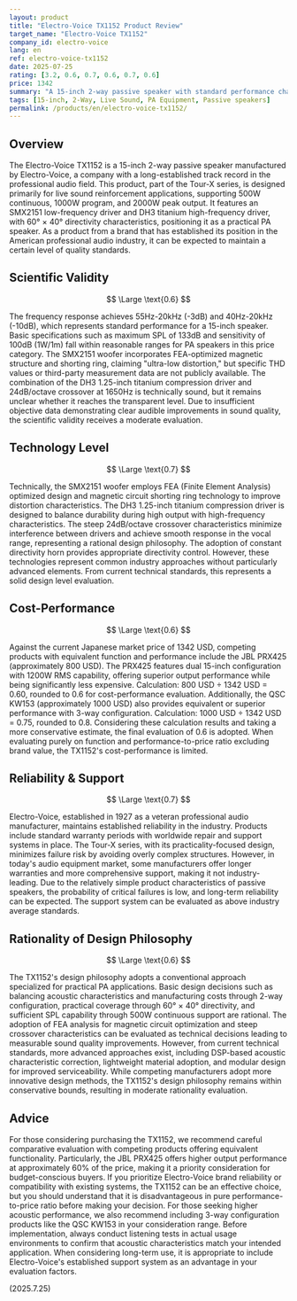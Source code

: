 ```yaml
---
layout: product
title: "Electro-Voice TX1152 Product Review"
target_name: "Electro-Voice TX1152"
company_id: electro-voice
lang: en
ref: electro-voice-tx1152
date: 2025-07-25
rating: [3.2, 0.6, 0.7, 0.6, 0.7, 0.6]
price: 1342
summary: "A 15-inch 2-way passive speaker with standard performance characteristics, but moderate cost-performance evaluation when compared to competing products"
tags: [15-inch, 2-Way, Live Sound, PA Equipment, Passive speakers]
permalink: /products/en/electro-voice-tx1152/
---
```

## Overview

The Electro-Voice TX1152 is a 15-inch 2-way passive speaker manufactured by Electro-Voice, a company with a long-established track record in the professional audio field. This product, part of the Tour-X series, is designed primarily for live sound reinforcement applications, supporting 500W continuous, 1000W program, and 2000W peak output. It features an SMX2151 low-frequency driver and DH3 titanium high-frequency driver, with 60° × 40° directivity characteristics, positioning it as a practical PA speaker. As a product from a brand that has established its position in the American professional audio industry, it can be expected to maintain a certain level of quality standards.

## Scientific Validity

$$ \Large \text{0.6} $$

The frequency response achieves 55Hz-20kHz (-3dB) and 40Hz-20kHz (-10dB), which represents standard performance for a 15-inch speaker. Basic specifications such as maximum SPL of 133dB and sensitivity of 100dB (1W/1m) fall within reasonable ranges for PA speakers in this price category. The SMX2151 woofer incorporates FEA-optimized magnetic structure and shorting ring, claiming "ultra-low distortion," but specific THD values or third-party measurement data are not publicly available. The combination of the DH3 1.25-inch titanium compression driver and 24dB/octave crossover at 1650Hz is technically sound, but it remains unclear whether it reaches the transparent level. Due to insufficient objective data demonstrating clear audible improvements in sound quality, the scientific validity receives a moderate evaluation.

## Technology Level

$$ \Large \text{0.7} $$

Technically, the SMX2151 woofer employs FEA (Finite Element Analysis) optimized design and magnetic circuit shorting ring technology to improve distortion characteristics. The DH3 1.25-inch titanium compression driver is designed to balance durability during high output with high-frequency characteristics. The steep 24dB/octave crossover characteristics minimize interference between drivers and achieve smooth response in the vocal range, representing a rational design philosophy. The adoption of constant directivity horn provides appropriate directivity control. However, these technologies represent common industry approaches without particularly advanced elements. From current technical standards, this represents a solid design level evaluation.

## Cost-Performance

$$ \Large \text{0.6} $$

Against the current Japanese market price of 1342 USD, competing products with equivalent function and performance include the JBL PRX425 (approximately 800 USD). The PRX425 features dual 15-inch configuration with 1200W RMS capability, offering superior output performance while being significantly less expensive. Calculation: 800 USD ÷ 1342 USD = 0.60, rounded to 0.6 for cost-performance evaluation. Additionally, the QSC KW153 (approximately 1000 USD) also provides equivalent or superior performance with 3-way configuration. Calculation: 1000 USD ÷ 1342 USD = 0.75, rounded to 0.8. Considering these calculation results and taking a more conservative estimate, the final evaluation of 0.6 is adopted. When evaluating purely on function and performance-to-price ratio excluding brand value, the TX1152's cost-performance is limited.

## Reliability & Support

$$ \Large \text{0.7} $$

Electro-Voice, established in 1927 as a veteran professional audio manufacturer, maintains established reliability in the industry. Products include standard warranty periods with worldwide repair and support systems in place. The Tour-X series, with its practicality-focused design, minimizes failure risk by avoiding overly complex structures. However, in today's audio equipment market, some manufacturers offer longer warranties and more comprehensive support, making it not industry-leading. Due to the relatively simple product characteristics of passive speakers, the probability of critical failures is low, and long-term reliability can be expected. The support system can be evaluated as above industry average standards.

## Rationality of Design Philosophy

$$ \Large \text{0.6} $$

The TX1152's design philosophy adopts a conventional approach specialized for practical PA applications. Basic design decisions such as balancing acoustic characteristics and manufacturing costs through 2-way configuration, practical coverage through 60° × 40° directivity, and sufficient SPL capability through 500W continuous support are rational. The adoption of FEA analysis for magnetic circuit optimization and steep crossover characteristics can be evaluated as technical decisions leading to measurable sound quality improvements. However, from current technical standards, more advanced approaches exist, including DSP-based acoustic characteristic correction, lightweight material adoption, and modular design for improved serviceability. While competing manufacturers adopt more innovative design methods, the TX1152's design philosophy remains within conservative bounds, resulting in moderate rationality evaluation.

## Advice

For those considering purchasing the TX1152, we recommend careful comparative evaluation with competing products offering equivalent functionality. Particularly, the JBL PRX425 offers higher output performance at approximately 60% of the price, making it a priority consideration for budget-conscious buyers. If you prioritize Electro-Voice brand reliability or compatibility with existing systems, the TX1152 can be an effective choice, but you should understand that it is disadvantageous in pure performance-to-price ratio before making your decision. For those seeking higher acoustic performance, we also recommend including 3-way configuration products like the QSC KW153 in your consideration range. Before implementation, always conduct listening tests in actual usage environments to confirm that acoustic characteristics match your intended application. When considering long-term use, it is appropriate to include Electro-Voice's established support system as an advantage in your evaluation factors.

(2025.7.25)
